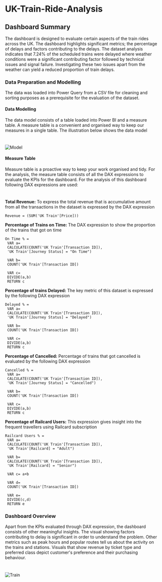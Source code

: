 # UK-Train-Ride-Analysis

## Dashboard Summary
The dashboard is designed to evaluate certain aspects of the train rides across the UK. The dashboard highlights significant metrics; the percentage of delays and factors contributing to the delays. The dataset analysis indicates that 7.24% of the scheduled trains were delayed where weather conditions were a significant contributing factor followed by technical issues and signal failure. Investigating these two issues apart from the weather can yield a reduced proportion of train delays.


### Data Preparation and Modelling
The data was loaded into Power Query from a CSV file for cleaning and sorting purposes as a prerequisite for the evaluation of the dataset.

#### Data Modelling
The data model consists of a table loaded into Power BI and a measure table. A measure table is a convenient and organised way to keep our measures in a single table. The illustration below shows the data model
#
![Model](https://github.com/user-attachments/assets/faaa43eb-ca3c-400b-a59b-0597b7e19211)

#### Measure Table
Measure table is a proactive way to keep your work organised and tidy. For the analysis, the measure table consists of all the DAX expressions to evaluate the KPIs for the dashboard. For the analysis of this dashboard following DAX expressions are used:
#
**Total Revenue:** To express the total revenue that is accumulative amount from all the transactions in the dataset is expressed by the DAX expression
```
Revenue = (SUM('UK Train'[Price]))
```
**Percentage of Trains on Time:** The DAX expression to show the proportion of the trains that got on time
```
On Time % = 
 VAR a=
 CALCULATE(COUNT('UK Train'[Transaction ID]),
 'UK Train'[Journey Status] = "On Time")

 VAR b=
 COUNT('UK Train'[Transaction ID])

 VAR c= 
 DIVIDE(a,b)
 RETURN c
```
**Percentage of trains Delayed:** The key metric of this dataset is expressed by the following DAX expression
```
Delayed % = 
 VAR a=
 CALCULATE(COUNT('UK Train'[Transaction ID]),
 'UK Train'[Journey Status] = "Delayed")

 VAR b=
 COUNT('UK Train'[Transaction ID])

 VAR c= 
 DIVIDE(a,b)
 RETURN c
```
**Percentage of Cancelled:** Percentage of trains that got cancelled is evaluated by the following DAX expression
```
Cancelled % = 
 VAR a=
 CALCULATE(COUNT('UK Train'[Transaction ID]),
 'UK Train'[Journey Status] = "Cancelled")

 VAR b=
 COUNT('UK Train'[Transaction ID])

 VAR c= 
 DIVIDE(a,b)
 RETURN c
```
**Percentage of Railcard Users:** This expression gives insight into the frequent travellers using Railcard subscription
```
Railcard Users % = 
 VAR a=
 CALCULATE(COUNT('UK Train'[Transaction ID]),
 'UK Train'[Railcard] = "Adult")

 VAR b=
 CALCULATE(COUNT('UK Train'[Transaction ID]),
 'UK Train'[Railcard] = "Senior")

 VAR c= a+b

 VAR d=
 COUNT('UK Train'[Transaction ID])

 VAR e= 
 DIVIDE(c,d)
 RETURN e
```
### Dashboard Overview
Apart from the KPIs evaluated through DAX expression, the dashboard consists of other meaningful insights. The visual showing factors contributing to delay is significant in order to understand the problem. Other metrics such as peak hours and popular routes tell us about the activity on the trains and stations. Visuals that show revenue by ticket type and preferred class depict customer's preference and their purchasing behaviour.
#
![Train](https://github.com/user-attachments/assets/b0bd64e2-97c5-486b-9fde-f378f1302916)
